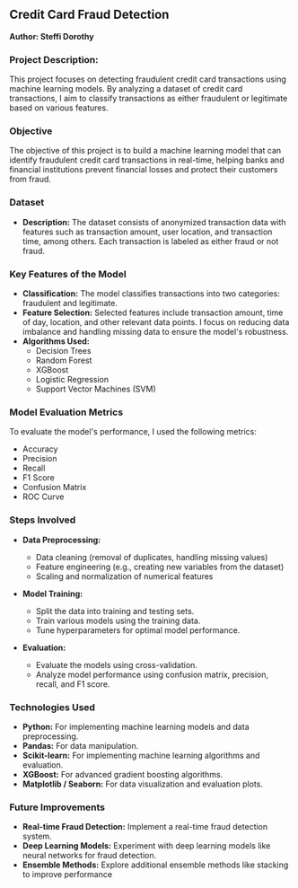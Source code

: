 ## **Credit Card Fraud Detection**
**Author: Steffi Dorothy**

### **Project Description:** 
This project focuses on detecting fraudulent credit card transactions using machine learning models. By analyzing a dataset of credit card transactions, I aim to classify transactions as either fraudulent or legitimate based on various features.

### **Objective**
The objective of this project is to build a machine learning model that can identify fraudulent credit card transactions in real-time, helping banks and financial institutions prevent financial losses and protect their customers from fraud.

### **Dataset**

* **Description:** The dataset consists of anonymized transaction data with features such as transaction amount, user location, and transaction time, among others. Each transaction is labeled as either fraud or not fraud.

### **Key Features of the Model**
* **Classification:** The model classifies transactions into two categories: fraudulent and legitimate.
* **Feature Selection:** Selected features include transaction amount, time of day, location, and other relevant data points. I focus on reducing data imbalance and handling missing data to ensure the model's robustness.
* **Algorithms Used:**
  * Decision Trees
  * Random Forest
  * XGBoost
  * Logistic Regression
  * Support Vector Machines (SVM)

### **Model Evaluation Metrics**
To evaluate the model's performance, I used the following metrics:
* Accuracy
* Precision
* Recall
* F1 Score
* Confusion Matrix
* ROC Curve

### **Steps Involved**
* **Data Preprocessing:**

  * Data cleaning (removal of duplicates, handling missing values)
  * Feature engineering (e.g., creating new variables from the dataset)
  * Scaling and normalization of numerical features
* **Model Training:**

  * Split the data into training and testing sets.
  * Train various models using the training data.
  * Tune hyperparameters for optimal model performance.
* **Evaluation:**

  * Evaluate the models using cross-validation.
  * Analyze model performance using confusion matrix, precision, recall, and F1 score.
### **Technologies Used**
* **Python:** For implementing machine learning models and data preprocessing.
* **Pandas:** For data manipulation.
* **Scikit-learn:** For implementing machine learning algorithms and evaluation.
* **XGBoost:** For advanced gradient boosting algorithms.
* **Matplotlib / Seaborn:** For data visualization and evaluation plots.
### **Future Improvements**
* **Real-time Fraud Detection:** Implement a real-time fraud detection system.
* **Deep Learning Models:** Experiment with deep learning models like neural networks for fraud detection.
* **Ensemble Methods:** Explore additional ensemble methods like stacking to improve performance
